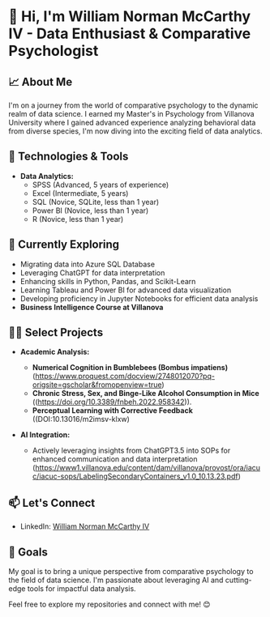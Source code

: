 # 👋 Hi, I'm William Norman McCarthy IV - Data Enthusiast & Comparative Psychologist

## 📈 About Me
I'm on a journey from the world of comparative psychology to the dynamic realm of data science. I earned my Master's in Psychology from Villanova University where I gained advanced experience analyzing behavioral data from diverse species, I'm now diving into the exciting field of data analytics.

## 🔧 Technologies & Tools
- **Data Analytics:**
  - SPSS (Advanced, 5 years of experience)
  - Excel (Intermediate, 5 years)
  - SQL (Novice, SQLite, less than 1 year)
  - Power BI (Novice, less than 1 year)
  - R (Novice, less than 1 year)

## 🌱 Currently Exploring
- Migrating data into Azure SQL Database
- Leveraging ChatGPT for data interpretation
- Enhancing skills in Python, Pandas, and Scikit-Learn
- Learning Tableau and Power BI for advanced data visualization
- Developing proficiency in Jupyter Notebooks for efficient data analysis
- **Business Intelligence Course at Villanova**

## 👨‍💻 Select Projects
- **Academic Analysis:**
  - **Numerical Cognition in Bumblebees (Bombus impatiens)** (https://www.proquest.com/docview/2748012070?pq-origsite=gscholar&fromopenview=true)
  - **Chronic Stress, Sex, and Binge-Like Alcohol Consumption in Mice** ((https://doi.org/10.3389/fnbeh.2022.958342)).
  - **Perceptual Learning with Corrective Feedback** ((DOI:10.13016/m2imsv-klxw)

- **AI Integration:**
  - Actively leveraging insights from ChatGPT3.5 into SOPs for enhanced communication and data interpretation (https://www1.villanova.edu/content/dam/villanova/provost/ora/iacuc/iacuc-sops/LabelingSecondaryContainers_v1.0_10.13.23.pdf)

## 📫 Let's Connect
- LinkedIn: [William Norman McCarthy IV]((https://www.linkedin.com/in/william-mccarthy-iv/))

## 🚀 Goals
My goal is to bring a unique perspective from comparative psychology to the field of data science. I'm passionate about leveraging AI and cutting-edge tools for impactful data analysis.

Feel free to explore my repositories and connect with me! 😊
